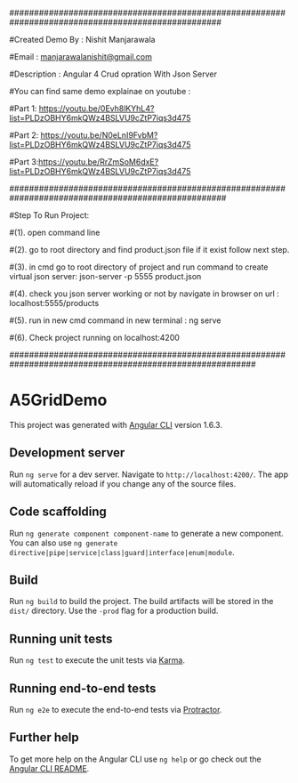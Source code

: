 ###################################################################################################

#Created Demo By : Nishit Manjarawala                      

#Email : manjarawalanishit@gmail.com                       

#Description : Angular 4 Crud opration With Json Server    

#You can find same demo explainae on youtube :

#Part 1: https://youtu.be/0Evh8lKYhL4?list=PLDzOBHY6mkQWz4BSLVU9cZtP7iqs3d475

#Part 2: https://youtu.be/N0eLnI9FvbM?list=PLDzOBHY6mkQWz4BSLVU9cZtP7iqs3d475

#Part 3:https://youtu.be/RrZmSoM6dxE?list=PLDzOBHY6mkQWz4BSLVU9cZtP7iqs3d475

####################################################################################################

#Step To Run Project:

#(1). open command line

#(2). go to root directory and find product.json file if it exist follow next step.

#(3). in cmd go to root directory of project and run command to create virtual json server: json-server -p 5555 product.json

#(4). check you json server working or not by navigate in browser on url : localhost:5555/products

#(5). run in new cmd command in new terminal : ng serve

#(6). Check project running on localhost:4200

##########################################################################################################


# A5GridDemo

This project was generated with [Angular CLI](https://github.com/angular/angular-cli) version 1.6.3.

## Development server

Run `ng serve` for a dev server. Navigate to `http://localhost:4200/`. The app will automatically reload if you change any of the source files.

## Code scaffolding

Run `ng generate component component-name` to generate a new component. You can also use `ng generate directive|pipe|service|class|guard|interface|enum|module`.

## Build

Run `ng build` to build the project. The build artifacts will be stored in the `dist/` directory. Use the `-prod` flag for a production build.

## Running unit tests

Run `ng test` to execute the unit tests via [Karma](https://karma-runner.github.io).

## Running end-to-end tests

Run `ng e2e` to execute the end-to-end tests via [Protractor](http://www.protractortest.org/).

## Further help

To get more help on the Angular CLI use `ng help` or go check out the [Angular CLI README](https://github.com/angular/angular-cli/blob/master/README.md).

